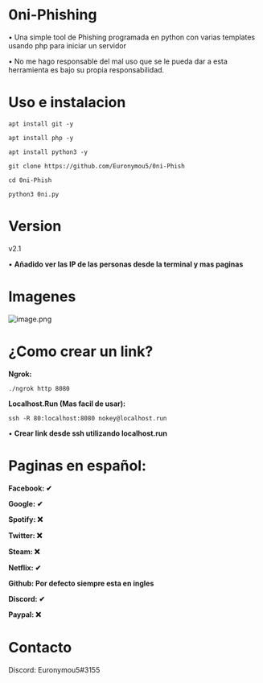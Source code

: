 # 0ni-Phishing
• Una simple tool de Phishing programada en python con varias templates usando php para iniciar un servidor

• No me hago responsable del mal uso que se le pueda dar a esta herramienta es bajo su propia responsabilidad.
# Uso e instalacion
```
apt install git -y
```
```
apt install php -y
```
```
apt install python3 -y
```

```
git clone https://github.com/Euronymou5/0ni-Phish
```
```
cd 0ni-Phish
```
```
python3 0ni.py
```
# Version
v2.1

• **Añadido ver las IP de las personas desde la terminal y mas paginas**
# Imagenes
![image.png](https://github.com/Euronymou5/0ni-Phish/blob/main/.imagenes/imagen.png?raw=true)

# ¿Como crear un link?
**Ngrok:**
```
./ngrok http 8080
```
**Localhost.Run (Mas facil de usar):**
```
ssh -R 80:localhost:8080 nokey@localhost.run
```
• **Crear link desde ssh utilizando localhost.run**

# Paginas en español:

**Facebook: ✔**

**Google: ✔**

**Spotify: ❌**

**Twitter: ❌**

**Steam: ❌**

**Netflix: ✔**

**Github: Por defecto siempre esta en ingles**

**Discord: ✔**

**Paypal: ❌**

# Contacto
Discord: Euronymou5#3155
